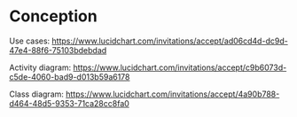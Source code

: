 Conception
==========

Use cases:
https://www.lucidchart.com/invitations/accept/ad06cd4d-dc9d-47e4-88f6-75103bdebdad

Activity diagram:
https://www.lucidchart.com/invitations/accept/c9b6073d-c5de-4060-bad9-d013b59a6178

Class diagram:
https://www.lucidchart.com/invitations/accept/4a90b788-d464-48d5-9353-71ca28cc8fa0